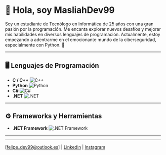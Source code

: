 # 👋 Hola, soy MasliahDev99

Soy un estudiante de Tecnólogo en Informática de 25 años con una gran pasión por la programación. Me encanta explorar nuevos desafíos y mejorar mis habilidades en diversos lenguajes de programación. Actualmente, estoy empezando a adentrarme en el emocionante mundo de la ciberseguridad, especialmente con Python. 🚀

---

## 🖥️ Lenguajes de Programación

- **C / C++** ![C++](https://img.shields.io/badge/C%2B%2B-%2300599C?style=flat&logo=c%2B%2B&logoColor=white)
- **Python** ![Python](https://img.shields.io/badge/Python-%233772A5?style=flat&logo=python&logoColor=white)
- **C#** ![C#](https://img.shields.io/badge/C%23-%23239120?style=flat&logo=csharp&logoColor=white)
- **.NET** ![.NET](https://img.shields.io/badge/.NET-%235C2D91?style=flat&logo=.net&logoColor=white)

---

## ⚙️ Frameworks y Herramientas

- **.NET Framework** ![.NET Framework](https://img.shields.io/badge/.NET_Framework-%235C2D91?style=flat&logo=.net&logoColor=white)


---



---

[felipe_dev99@outlook.es] | [LinkedIn](https://www.linkedin.com/in/Felipe-Masliah) | [Instagram](https://www.instagram.com/_felipem_99/)
